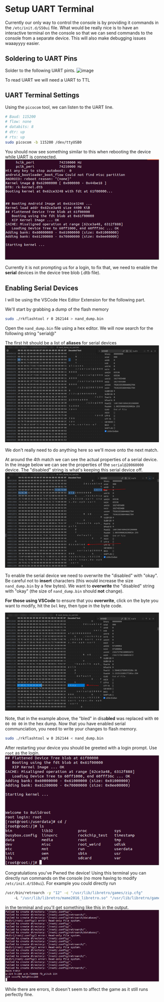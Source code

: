 # Setup UART Terminal

Currently our only way to control the console is by providing it commands in the `/etc/init.d/S50ui` file. What would be really nice is to have an interactive terminal on the console so that we can send commands to the console from a separate device. This will also make debugging issues waaayyyy easier.

## Soldering to UART Pins
Solder to the following UART pints. 
![image](web/ConsoleBoardTopCapture.jpg)

To read UART we will need a UART to TTL 


## UART Terminal Settings

Using the `picocom` tool, we can listen to the UART line.
``` bash
# Baud: 115200
# flow: none
# databits: 8
# dtr: up
# rts: up
sudo picocom -b 115200 /dev/ttyUSB0
```

You should now see something similar to this when rebooting the device while UART is connected.
![image](web/NoUARTCapture.png)

Currently it is not prompting us for a login, to fix that, we need to enable the **serial** devices in the device tree blob (.dtb file).

## Enabling Serial Devices

I will be using the VSCode Hex Editor Extension for the following part.

We'll start by grabbing a dump of the flash memory

```bash
sudo ./rkflashtool r 0 262144 > nand_dump.bin
```

Open the `nand_dump.bin` file using a hex editor. We will now search for the following string "serial@"

The first hit should be a list of **aliases** for serial devices
![image](web/DeviceTreeAliasesCapture.png)

We don't really need to do anything here so we'll move onto the next match.

At around the 4th match we can see the actual properties of a serial device. In the image below we can see the properties of the `serial@20060000` device. The "disabled" string is what's keeping this serial device
off.
![iamge](web/SerialDevicePropertiesCapture.png)

To enable the serial device we need to overwrite the "disabled" with "okay". Be careful not to **insert** characters (this would increase the size `nand_dump.bin` by a few bytes). We want to **overwrite** the "disabled" string with "okay" (the size of `nand_dump.bin` should **not** change).

**For those using VSCode** to ensure that you **overwrite**, click on the byte you want to modify, hit the `Del` key, then type in the byte code. 

![image](web/EnabledUARTCapture.png)

Note, that in the example above, the "bled" in disa**bled** was replaced with `00 00 00 00` in the hex dump. Now that you have enabled serial communciation, you need to write your changes to flash memory.

```bash
sudo ./rkflashtool w 0 262144 < nand_dump.bin
```

After restarting your device you should be greeted with a login prompt. Use `root` as the login.
![image](web/ShellAccessCapture.png)

Congratulations you've Pwned the device! Using this terminal you can directly run commands on the console (no more having to modify `/etc/init.d/S50ui`). For example you could directly run

```bash
/usr/bin/retroarch -y "12" -c "/usr/lib/libretro/games/zip.cfg" 
    -L "/usr/lib/libretro/mame2016_libretro.so" "/usr/lib/libretro/games/mzip/contra1.zip"
```

in the terminal and you'll get something like this in the output.
![image](web/ContraConsoleCommandCapture.png)

While there are errors, it doesn't seem to affect the game as it still runs perfectly fine.